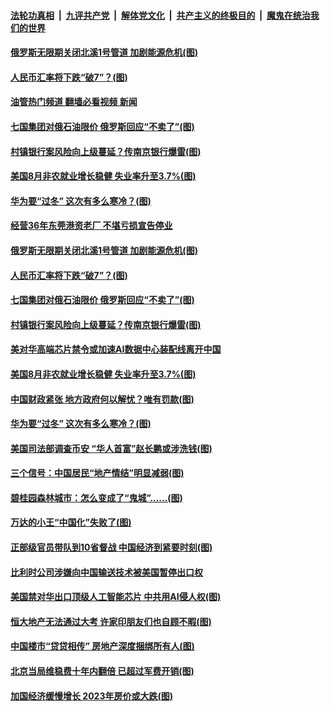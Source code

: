 ####  [法轮功真相](../../../../basic/blob/master/README.md?t=09032131) &nbsp;|&nbsp; [九评共产党](../../../../9ping.md/blob/master/README.md?t=09032131) &nbsp;|&nbsp; [解体党文化](../../../../jtdwh.md/blob/master/README.md?t=09032131)  &nbsp;|&nbsp; [共产主义的终极目的](../../../../gczydzjmd.md/blob/master/README.md?t=09032131) &nbsp;|&nbsp; [魔鬼在统治我们的世界](../../../../mgztzwmdsj.md/blob/master/README.md?t=09032131) 

#### [俄罗斯无限期关闭北溪1号管道 加剧能源危机(图)](../pages/p5/1015863.md?t=09032131) 

#### [人民币汇率将下跌“破7”？(图)](../pages/p5/1015826.md?t=09032131) 

#### [油管热门频道 翻墙必看视频 新闻](http://45.76.130.85:81/youtube.html?09032131)

#### [七国集团对俄石油限价 俄罗斯回应“不卖了”(图)](../pages/p5/1015825.md?t=09032131) 

#### [村镇银行案风险向上级蔓延？传南京银行爆雷(图)](../pages/p5/1015814.md?t=09032131) 

#### [美国8月非农就业增长稳健 失业率升至3.7%(图)](../pages/p5/1015806.md?t=09032131) 

#### [华为要“过冬” 这次有多么寒冷？(图)](../pages/p5/1015746.md?t=09032131) 

#### [经营36年东莞港资老厂 不堪亏损宣告停业](../pages/p5/1015864.md?t=09032131) 

#### [俄罗斯无限期关闭北溪1号管道 加剧能源危机(图)](../pages/p5/1015863.md?t=09032131) 

#### [人民币汇率将下跌“破7”？(图)](../pages/p5/1015826.md?t=09032131) 

#### [七国集团对俄石油限价 俄罗斯回应“不卖了”(图)](../pages/p5/1015825.md?t=09032131) 

#### [村镇银行案风险向上级蔓延？传南京银行爆雷(图)](../pages/p5/1015814.md?t=09032131) 

#### [美对华高端芯片禁令或加速AI数据中心装配线离开中国](../pages/p5/1015810.md?t=09032131) 

#### [美国8月非农就业增长稳健 失业率升至3.7%(图)](../pages/p5/1015806.md?t=09032131) 

#### [中国财政紧张 地方政府何以解忧？唯有罚款(图)](../pages/p5/1015791.md?t=09032131) 

#### [华为要“过冬” 这次有多么寒冷？(图)](../pages/p5/1015746.md?t=09032131) 

#### [美国司法部调查币安 “华人首富”赵长鹏或涉洗钱(图)](../pages/p5/1015745.md?t=09032131) 

#### [三个信号：中国居民“地产情结”明显减弱(图)](../pages/p5/1015757.md?t=09032131) 

#### [碧桂园森林城市：怎么变成了“鬼城”……(图)](../pages/p5/1015756.md?t=09032131) 

#### [万达的小王“中国化”失败了(图)](../pages/p5/1015750.md?t=09032131) 

#### [正部级官员带队到10省督战 中国经济到紧要时刻(图)](../pages/p5/1015726.md?t=09032131) 

#### [比利时公司涉嫌向中国输送技术被美国暂停出口权](../pages/p5/1015722.md?t=09032131) 

#### [美国禁对华出口顶级人工智能芯片 中共用AI侵人权(图)](../pages/p5/1015720.md?t=09032131) 

#### [恒大地产无法通过大考 许家印朋友们也自顾不暇(图)](../pages/p5/1015716.md?t=09032131) 

#### [中国楼市“贷贷相传” 房地产深度捆绑所有人(图)](../pages/p5/1015638.md?t=09032131) 

#### [北京当局维稳费十年内翻倍 已超过军费开销(图)](../pages/p5/1015609.md?t=09032131) 

#### [加国经济缓慢增长 2023年房价或大跌(图)](../pages/p5/1015657.md?t=09032131) 

<img src='http://gfw-breaker.win/goodnews/indexes/p5.md' width='0px' height='0px'/>
